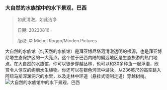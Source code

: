 ### 大自然的水族馆中的水下景观，巴西
> 如此清澈，如此洁净> > 日期: 20220816> > 版权: © Michel Roggo/Minden Pictures
   
 大自然的水族馆（纯天然的水族馆）是拜亚博尼塔河清澈透明的根源，也是拜亚博尼塔生态保护区的一大亮点。这个位于巴西内陆的偏远地区是生态旅游的热门地点。在大自然的水族馆，你可以徒步穿越丛林，也可以和30多种鱼一起浮潜，欣赏令人惊叹的绚丽水生植物。你还可以在银色河流中游泳，从236英尺的高空跳入阿纽马斯深渊洞穴的水里，以及走林中环道（悬挂式钢制走道）穿越树梢。
![大自然的水族馆中的水下景观，巴西](https://s.cn.bing.net/th?id=OHR.AquarioNatural_ZH-CN3886634374_1920x1080.jpg&rf=LaDigue_1920x1080.jpg)